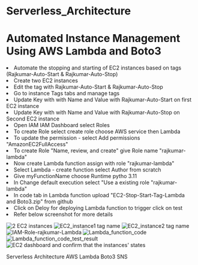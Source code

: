 # Serverless_Architecture

<h1>Automated Instance Management Using AWS Lambda and Boto3 </h1>
<li>Automate the stopping and starting of EC2 instances based on tags (Rajkumar-Auto-Start & Rajkumar-Auto-Stop)</li>
<li> Create two EC2 instances</li>
<li> Edit the tag with Rajkumar-Auto-Start & Rajkumar-Auto-Stop </li>
<li> Go to instance Tags tabs and manage tags </li>
<li> Update Key with with Name and Value with Rajkumar-Auto-Start on first EC2 instance  </li>
<li> Update Key with with Name and Value with Rajkumar-Auto-Stop on Second EC2 instance </li>
<li> Open IAM IAM Dashboard select Roles</li>
<li> To create Role select create role choose AWS service then Lambda  </li>
<li> To update the permission - select Add permissions "AmazonEC2FullAccess" </li>
<li> To create Role "Name, review, and create" give Role name "rajkumar-lambda"  </li>
<li> Now create Lambda function assign with role "rajkumar-lambda"</li>
<li> Select Lambda - create function select Author from scratch</li>
<li> Give myFunctionName choose Runtime pytho 3.11</li>
<li> In Change default execution select "Use a existing role "rajkumar-lambda"</li>
<li> In code tab in Lambda function upload "EC2-Stop-Start-Tag-Lambda and Boto3.zip" from github  </li>
<li>Click on Deloy for deploying Lambda function to trigger click on test </li>
<li> Refer below screenshot for more details</li>

![2 EC2 instances](https://github.com/user-attachments/assets/55a7f50f-6293-4cd7-8b44-c695c2a4ccd9)
![EC2_instance1 tag name](https://github.com/user-attachments/assets/3be87c66-83ec-465e-822c-3a1ef1ca49af)
![EC2_instance2 tag name](https://github.com/user-attachments/assets/89f1347e-8df5-4222-9909-4023186967e8)
![IAM-Role-rajkumar-Lambda](https://github.com/user-attachments/assets/af10ad77-a1a2-4109-bed8-b9e5b704cdf8)
![Lambda_function_code](https://github.com/user-attachments/assets/3c2d6b62-de2f-4d6c-9606-40fb539c37cb)
![Lambda_function_code_test_result](https://github.com/user-attachments/assets/2f10a0f0-938c-4895-ac74-e2965a2bdde3)
![EC2 dashboard and confirm that the instances' states ](https://github.com/user-attachments/assets/39d7c1df-a97c-40db-b095-b71c66dbf210)



Serverless Architecture AWS Lambda Boto3 SNS
